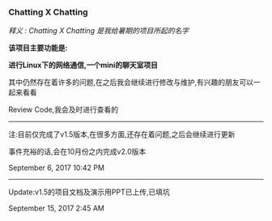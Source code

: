 ### Chatting X Chatting

*释义 : Chatting X Chatting 是我给暑期的项目所起的名字*

**该项目主要功能是:**

**进行Linux下的网络通信,一个mini的聊天室项目**

其中仍然存在着许多的问题,在之后我会继续进行修改与维护,有兴趣的朋友可以一起来看看

Review Code,我会及时进行查看的

* * *

注:目前仅完成了v1.5版本,在很多方面,还存在着问题,之后会继续进行更新

事件充裕的话,会在10月份之内完成v2.0版本

September 6, 2017 10:42 PM

**********************

Update:v1.5的项目文档及演示用PPT已上传,已填坑

September 15, 2017 2:45 AM
